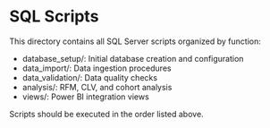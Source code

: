 # SQL Scripts

This directory contains all SQL Server scripts organized by function:

- database_setup/: Initial database creation and configuration
- data_import/: Data ingestion procedures
- data_validation/: Data quality checks
- analysis/: RFM, CLV, and cohort analysis
- views/: Power BI integration views

Scripts should be executed in the order listed above.
